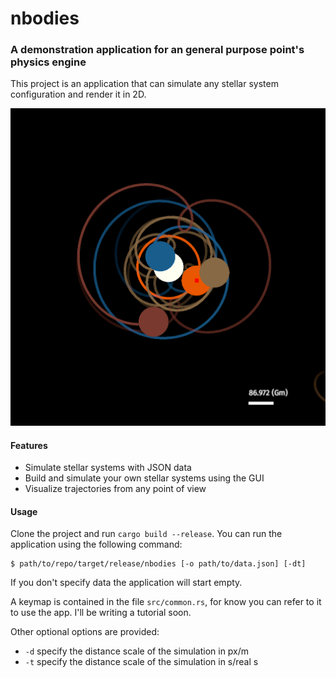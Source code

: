# nbodies

### A demonstration application for an general purpose point's physics engine
This project is an application that can simulate any stellar system configuration
and render it in 2D.

![Demo](assets/demo.png)

#### Features
- Simulate stellar systems with JSON data
- Build and simulate your own stellar systems using the GUI
- Visualize trajectories from any point of view

#### Usage
Clone the project and run `cargo build --release`. You can run the application using the
following command:
```
$ path/to/repo/target/release/nbodies [-o path/to/data.json] [-dt]
```
If you don't specify data the application will start empty.

A keymap is contained in the file `src/common.rs`, for know you can refer
to it to use the app. I'll be writing a tutorial soon.

Other optional options are provided:
- `-d` specify the distance scale of the simulation in px/m
- `-t` specify the distance scale of the simulation in s/real s